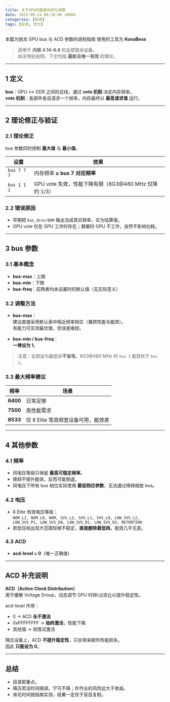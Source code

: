 ```yaml
---
title: 关于GPU的极客向优化调整
date: 2025-08-24 00:39:00 +0800
categories: [安卓]
tags: [安卓, 优化]
---
```


本篇为骁龙 GPU bus 与 ACD 参数的调校指南
使用的工具为 **KonaBess** 
> 适用于 **内核 4.14–6.6** 的全部骁龙设备。  
> 如无特别说明，下文均指 **最新且唯一有效** 的理论。

---

## 1 定义

**bus**：GPU ↔ DDR 之间的总线，通过 **vote 机制** 决定内存频率。  
**vote 机制**：各部件各自请求一个频率，内存最终以 **最高请求值** 运行。

---

## 2 理论修正与验证

### 2.1 理论修正
bus 参数同时控制 **最大值** 与 **最小值**。

| 设置 | 效果 |
|---|---|
| `bus 7 7 7` | 内存频率 **≥ bus 7 对应频率** |
| `bus 1 1 1` | GPU vote 失效，性能下降有限（8G3@480 MHz 仅降约 1/3） |

### 2.2 错误原因
- 早期把 `bus_dcvs/DDR` 输出当成真实频率，实为估算值。  
- GPU vote 仅在 GPU 工作时存在；静置时 GPU 不工作，自然不影响功耗。

---

## 3 bus 参数

### 3.1 基本概念
- **bus-max**：上限  
- **bus-min**：下限  
- **bus-freq**：前两者均未设置时的默认值（无实际意义）

### 3.2 调整方法
- **bus-max**：  
  建议直接采用默认表中相近频率档位（兼顾性能与能效）。  
  有能力可实测最优值，但误差难控。

- **bus-min / bus-freq**：  
  **一律设为 1**。

> 注意：全部设为最低并**不省电**，8G3@480 MHz 时 `bus 3` 能效优于 `bus 1`。

### 3.3 最大频率建议
| 频率 | 场景 |
|---|---|
| **6400** | 日常足够 |
| **7500** | 高性能需求 |
| **8533** | 仅 8 Elite 等高频宽设备可用，能效差 |

---

## 4 其他参数

### 4.1 频率
- 同电压等级只保留 **最高可稳定频率**。  
- 降频不提升能效，反而可能倒退。  
- 同电压下所有 bus 档位实际使用 **最低档位参数**，无法通过降频缩放 bus。

### 4.2 电压
- 8 Elite 有效电压等级：  
  `NOM_L2, NOM_L0, NOM, SVS_L2, SVS_L1, SVS_L0, LOW_SVS_L2, LOW_SVS_P1, LOW_SVS_D0, LOW_SVS_D1, LOW_SVS_D2, RETENTION`  
- 若低压档出现大范围轻微不稳定，**直接删除最低档**，能效几乎无差。

### 4.3 ACD
- **acd-level = 0**（唯一正确值）

---

## ACD 补充说明

**ACD（Active Clock Distribution）**  
用于缓解 Voltage Droop，动态调节 GPU 时钟/占空比以提升稳定性。

acd-level 作用：  
- 0 → ACD **永不激活**  
- 0xFFFFFFFF → **始终激活**，性能下降  
- 其他值 → 视情况激活

降压设备上，ACD **不提升稳定性**，只会带来额外性能损失。  
因此 **只能设为 0**。

---

## 总结

- 目录即重点。
- 降压若没时间细调，宁可不降；抄作业的风险远大于收益。
- 肯花时间按指南实测，结果一定优于盲目复制。
